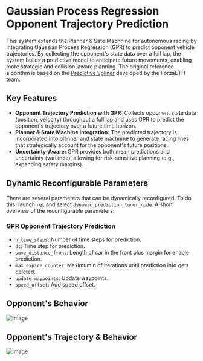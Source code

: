 # Gaussian Process Regression Opponent Trajectory Prediction
This system extends the Planner & Sate Machnine for autonomous racing by integrating Gaussian Process Regression (GPR) to predict opponent vehicle trajectories. By collecting the opponent's state data over a full lap, the system builds a predictive model to anticipate future movements, enabling more strategic and collision-aware planning. The original reference algorithm is based on the [Predictive Spliner](https://github.com/ForzaETH/predictive-spliner) developed by the ForzaETH team.

## Key Features
- **Opponent Trajectory Prediction with GPR:** Collects opponent state data (position, velocity) throughout a full lap and uses GPR to predict the opponent's trajectory over a future time horizon.
- **Planner & State Machine Integration:** The predicted trajectory is incorporated into planner and state machnine to generate racing lines that strategically account for the opponent's future positions.
- **Uncertainty-Aware:** GPR provides both mean predictions and uncertainty (variance), allowing for risk-sensitive planning (e.g., expanding safety margins).

## Dynamic Reconfigurable Parameters
There are several parameters that can be dynamically reconfigured. To do this, launch `rqt` and select `dynamic_prediction_tuner_node`.
A short overview of the reconfigurable parameters:

### GPR Opponent Trajectory Prediction
- `n_time_steps`: Number of time steps for prediction.
- `dt`: Time step for prediction.
- `save_distance_front`:  Length of car in the front plus margin for enable prediction.
- `max_expire_counter`: Maximum n of iterations until prediction info gets deleted.
- `update_waypoints`: Update waypoints.
- `speed_offset`: Add speed offset.

## Opponent's Behavior
![Image](https://github.com/user-attachments/assets/ad62d8eb-64d0-4da2-a326-259f9e020f62)

## Opponent's Trajectory & Behavior
![Image](https://github.com/user-attachments/assets/243568a3-2f0b-4af4-bb4a-23e8d4c78732)